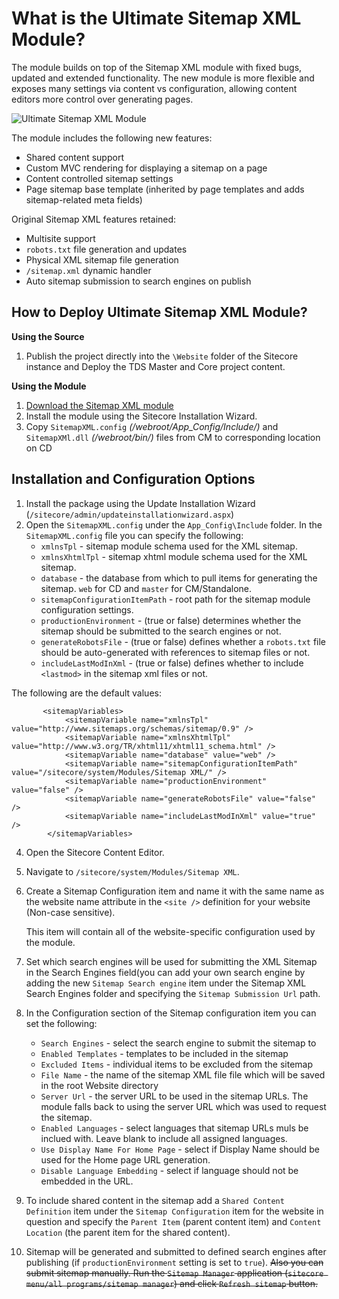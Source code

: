 What is the Ultimate Sitemap XML Module?
=========================================
The module builds on top of the Sitemap XML module with fixed bugs, updated and extended functionality. The new module is more flexible and exposes many settings via content vs configuration, allowing content editors more control over generating pages.

![Ultimate Sitemap XML Module](http://www.cmsbestpractices.com/wp-content/uploads/2015/07/sitecore-signalr-tools-logo.png)

The module includes the following new features:

- Shared content support
- Custom MVC rendering for displaying a sitemap on a page
- Content controlled sitemap settings
- Page sitemap base template (inherited by page templates and adds sitemap-related meta fields)

Original Sitemap XML features retained:

- Multisite support
- `robots.txt` file generation and updates
- Physical XML sitemap file generation
- `/sitemap.xml` dynamic handler
- Auto sitemap submission to search engines on publish

How to Deploy Ultimate Sitemap XML Module?
-----------------------------------------
**Using the Source**
1. Publish the project directly into the `\Website` folder of the Sitecore instance and Deploy the TDS Master and Core project content.

**Using the Module** 
1. [Download the Sitemap XML module](https://github.com/climax-media/SitecoreSitemapXML/blob/master/Sitemap.XML.Package/SitemapXMLPackages-1.0.zip) 
2. Install the module using the Sitecore Installation Wizard. 
3. Copy `SitemapXML.config` _(/webroot/App_Config/Include/)_ and `SitemapXMl.dll` _(/webroot/bin/)_ files from CM to corresponding location on CD

Installation and Configuration Options
------------------------------------------

1. Install the package using the Update Installation Wizard (`/sitecore/admin/updateinstallationwizard.aspx`)
2. Open the `SitemapXML.config` under the `App_Config\Include` folder. In the `SitemapXML.config` file you can specify the following:
   - `xmlnsTpl` - sitemap module schema used for the XML sitemap.
   - `xmlnsXhtmlTpl` - sitemap xhtml module schema used for the XML sitemap.
   - `database` - the database from which to pull items for generating the sitemap. `web` for CD and `master` for CM/Standalone.
   - `sitemapConfigurationItemPath` - root path for the sitemap module configuration settings.
   - `productionEnvironment` - (true or false) determines whether the sitemap should be submitted to the search engines or not.
   - `generateRobotsFile` - (true or false) defines whether a `robots.txt` file should be auto-generated with references to sitemap files or not.
   - `includeLastModInXml` - (true or false) defines whether to include `<lastmod>` in the sitemap xml files or not.

The following are the default values:
```
       <sitemapVariables>
            <sitemapVariable name="xmlnsTpl" value="http://www.sitemaps.org/schemas/sitemap/0.9" />
            <sitemapVariable name="xmlnsXhtmlTpl" value="http://www.w3.org/TR/xhtml11/xhtml11_schema.html" />
            <sitemapVariable name="database" value="web" />
            <sitemapVariable name="sitemapConfigurationItemPath" value="/sitecore/system/Modules/Sitemap XML/" />
            <sitemapVariable name="productionEnvironment" value="false" />
            <sitemapVariable name="generateRobotsFile" value="false" />
            <sitemapVariable name="includeLastModInXml" value="true" />
        </sitemapVariables>
```

4.  Open the Sitecore Content Editor.
5.  Navigate to `/sitecore/system/Modules/Sitemap XML`.
6.  Create a Sitemap Configuration item and name it with the same name as the website name attribute in the `<site />`  definition for your website (Non-case sensitive). 
	
	 This item will contain all of the website-specific configuration used by the module. 
7.  Set which search engines will be used for submitting the XML Sitemap in the Search Engines field(you can add your own search engine by adding the new `Sitemap Search engine` item under the Sitemap XML Search Engines folder and specifying the `Sitemap Submission Url` path.
8.  In the Configuration section of the Sitemap configuration item you can set the following:
    - `Search Engines` - select the search engine to submit the sitemap to
    - `Enabled Templates` - templates to be included in the sitemap
    - `Excluded Items` - individual items to be excluded from the sitemap
    - `File Name` - the name of the sitemap XML file file which will be saved in the root Website directory
    - `Server Url` - the server URL to be used in the sitemap URLs. The module falls back to using the server URL which was used to request the sitemap.
    - `Enabled Languages` - select languages that sitemap URLs muls be inclued with. Leave blank to include all assigned languages.
    - `Use Display Name For Home Page` - select if Display Name should be used for the Home page URL generation.
    - `Disable Language Embedding` - select if language should not be embedded in the URL.

9.  To include shared content in the sitemap add a `Shared Content Definition` item under the `Sitemap Configuration` item for the website in question and specify the `Parent Item` (parent content item) and `Content Location` (the parent item for the shared content).
10. Sitemap will be generated and submitted to defined search engines after publishing (if `productionEnvironment` setting is set to `true`). ~~Also you can submit sitemap manually. Run the `Sitemap Manager` application (`sitecore menu/all programs/sitemap manager`) and click `Refresh sitemap` button.~~

